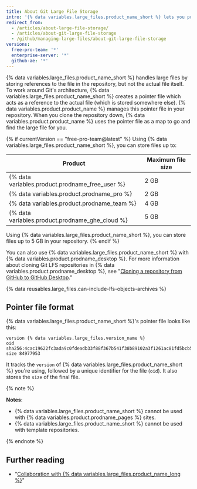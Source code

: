 ```yaml
---
title: About Git Large File Storage
intro: '{% data variables.large_files.product_name_short %} lets you push files to {% data variables.product.product_name %} that are larger than the Git push limit.'
redirect_from:
  - /articles/about-large-file-storage/
  - /articles/about-git-large-file-storage
  - /github/managing-large-files/about-git-large-file-storage
versions:
  free-pro-team: '*'
  enterprise-server: '*'
  github-ae: '*'
---
```

{% data variables.large_files.product_name_short %} handles large files by storing references to the file in the repository, but not the actual file itself. To work around Git's architecture, {% data variables.large_files.product_name_short %} creates a pointer file which acts as a reference to the actual file (which is stored somewhere else). {% data variables.product.product_name %} manages this pointer file in your repository. When you clone the repository down, {% data variables.product.product_name %} uses the pointer file as a map to go and find the large file for you.

{% if currentVersion == "free-pro-team@latest" %}
Using {% data variables.large_files.product_name_short %}, you can store files up to:

| Product | Maximum file size |
|------- | ------- |
| {% data variables.product.prodname_free_user %} | 2 GB |
| {% data variables.product.prodname_pro %} | 2 GB |
| {% data variables.product.prodname_team %} | 4 GB |
| {% data variables.product.prodname_ghe_cloud %} | 5 GB |{% else %}
Using {% data variables.large_files.product_name_short %}, you can store files up to 5 GB in your repository.
{% endif %}  

You can also use {% data variables.large_files.product_name_short %} with {% data variables.product.prodname_desktop %}. For more information about cloning Git LFS repositories in {% data variables.product.prodname_desktop %}, see "[Cloning a repository from GitHub to GitHub Desktop](/desktop/guides/contributing-to-projects/cloning-a-repository-from-github-to-github-desktop)."

{% data reusables.large_files.can-include-lfs-objects-archives %}

## Pointer file format

{% data variables.large_files.product_name_short %}'s pointer file looks like this:

```
version {% data variables.large_files.version_name %}
oid sha256:4cac19622fc3ada9c0fdeadb33f88f367b541f38b89102a3f1261ac81fd5bcb5
size 84977953
```

It tracks the `version` of {% data variables.large_files.product_name_short %} you're using, followed by a unique identifier for the file (`oid`). It also stores the `size` of the final file.

{% note %}

**Notes**:
- {% data variables.large_files.product_name_short %} cannot be used with {% data variables.product.prodname_pages %} sites.
- {% data variables.large_files.product_name_short %} cannot be used with template repositories.
  
{% endnote %}

## Further reading

- "[Collaboration with {% data variables.large_files.product_name_long %}](/articles/collaboration-with-git-large-file-storage)"
